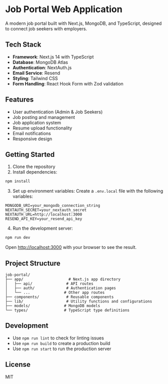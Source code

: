 # Job Portal Web Application

A modern job portal built with Next.js, MongoDB, and TypeScript, designed to connect job seekers with employers.

## Tech Stack

- **Framework**: Next.js 14 with TypeScript
- **Database**: MongoDB Atlas
- **Authentication**: NextAuth.js
- **Email Service**: Resend
- **Styling**: Tailwind CSS
- **Form Handling**: React Hook Form with Zod validation

## Features

- User authentication (Admin & Job Seekers)
- Job posting and management
- Job application system
- Resume upload functionality
- Email notifications
- Responsive design

## Getting Started

1. Clone the repository
2. Install dependencies:
```bash
npm install
```

3. Set up environment variables:
Create a `.env.local` file with the following variables:
```env
MONGODB_URI=your_mongodb_connection_string
NEXTAUTH_SECRET=your_nextauth_secret
NEXTAUTH_URL=http://localhost:3000
RESEND_API_KEY=your_resend_api_key
```

4. Run the development server:
```bash
npm run dev
```

Open [http://localhost:3000](http://localhost:3000) with your browser to see the result.

## Project Structure

```
job-portal/
├── app/                    # Next.js app directory
│   ├── api/               # API routes
│   ├── auth/              # Authentication pages
│   └── ...               # Other app routes
├── components/            # Reusable components
├── lib/                   # Utility functions and configurations
├── models/               # MongoDB models
└── types/                # TypeScript type definitions
```

## Development

- Use `npm run lint` to check for linting issues
- Use `npm run build` to create a production build
- Use `npm run start` to run the production server

## License

MIT
